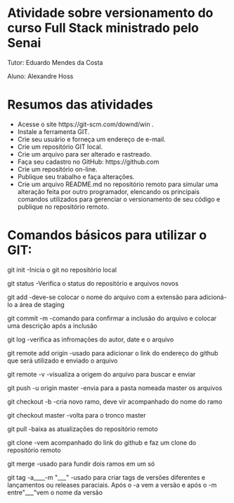 <h1>Atividade sobre versionamento do curso Full Stack ministrado pelo Senai</h1>
	<p>Tutor: Eduardo Mendes da Costa</p>
	<p>Aluno: Alexandre Hoss</p>
<h1>Resumos das atividades</h1>
	<ul>
		<li>Acesse o site https://git-scm.com/downd/win .
		<li>Instale a ferramenta GIT.
		<li>Crie seu usuário e forneça um endereço de e-mail.
		<li>Crie um repositório GIT local.
		<li>Crie um arquivo para ser alterado e rastreado.
		<li>Faça seu cadastro no GitHub: https://github.com 
		<li>Crie um repositório on-line.
		<li>Publique seu trabalho e faça alterações.
		<li>Crie um arquivo README.md no repositório remoto para simular uma alteração feita por outro programador, elencando os principais comandos utilizados para gerenciar o versionamento de seu código e publique no repositório remoto.</ul>


<h1>Comandos básicos para utilizar o GIT:</h1>
<p>git init					-Inicia o git no repositório local</p>
<p>git status				-Verifica o status do repositório e arquivos novos
<p>git add					-deve-se colocar o nome do arquivo com a extensão para adicioná-lo a área de staging</p>
<p>git commit -m				-comando para confirmar a inclusão do arquivo e colocar uma descrição após a inclusão</p>
<p>git log					-verifica as infromações do autor, date e o arquivo</p>
<p>git remote add origin		-usado para adicionar o link do endereço do github que será utilizado e enviado o arquivo</p>
<p>git remote -v				-visualiza a origem do arquivo para buscar e enviar</p>
<p>git push -u origin master		-envia para a pasta nomeada master os arquivos</p>
<p>git checkout -b			-cria novo ramo, deve vir acompanhado do nome do ramo</p>
<p>git checkout master			-volta para o tronco master</p>
<p>git pull					-baixa as atualizações do repositório remoto</p>
<p>git clone				-vem acompanhado do link do github e faz um clone do repositório remoto</p>
<p>git merge				-usado para fundir dois ramos em um só
<p>git tag -a____-m "___"		-usado para criar tags de versões diferentes e lançamentos ou releases paraciais. Após o -a vem a versão e após o -m entre"___"vem o nome da versão</p>
 
